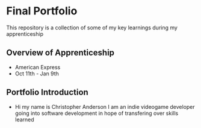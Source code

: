 # Final Portfolio

This repository is a collection of some of my key learnings during my apprenticeship 

## Overview of Apprenticeship
- American Express
- Oct 11th - Jan 9th

## Portfolio Introduction
- Hi my name is Christopher Anderson I am an indie videogame developer going into software development in hope of transfering over skills learned
